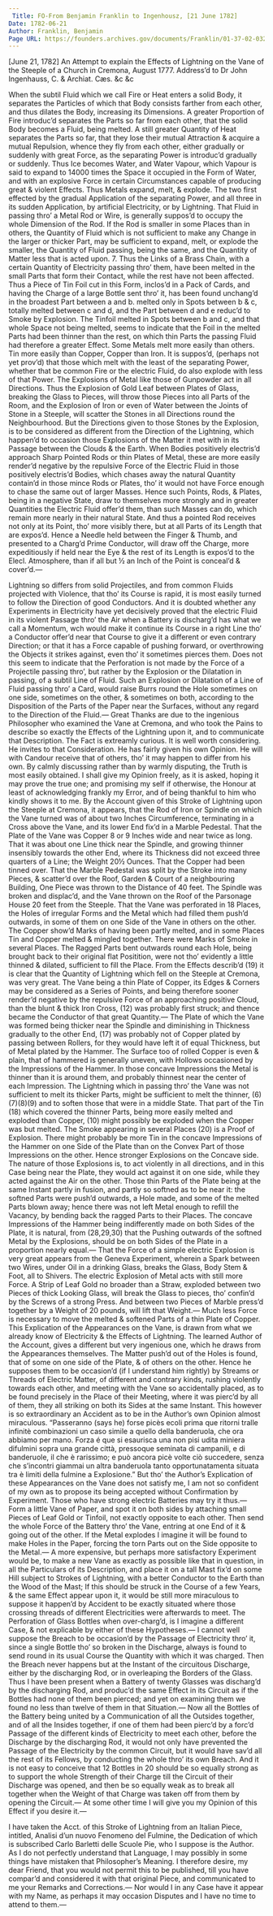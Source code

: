 ```yaml
---
 Title: FO-From Benjamin Franklin to Ingenhousz, [21 June 1782]
Date: 1782-06-21
Author: Franklin, Benjamin
Page URL: https://founders.archives.gov/documents/Franklin/01-37-02-0321
---
```


[June 21, 1782]
An Attempt to explain the Effects of Lightning on the Vane of the Steeple of a Church in Cremona, August 1777. Address’d to Dr John Ingenhauss, C. & Archiat. Cæs. &c &c

When the subtil Fluid which we call Fire or Heat enters a solid Body, it separates the Particles of which that Body consists farther from each other, and thus dilates the Body, increasing its Dimensions.
A greater Proportion of Fire introduc’d separates the Parts so far from each other, that the solid Body becomes a Fluid, being melted.
A still greater Quantity of Heat separates the Parts so far, that they lose their mutual Attraction & acquire a mutual Repulsion, whence they fly from each other, either gradually or suddenly with great Force, as the separating Power is introduc’d gradually or suddenly.
Thus Ice becomes Water, and Water Vapour, which Vapour is said to expand to 14000 times the Space it occupied in the Form of Water, and with an explosive Force in certain Circumstances capable of producing great & violent Effects.
Thus Metals expand, melt, & explode. The two first effected by the gradual Application of the separating Power, and all three in its sudden Application, by artificial Electricity, or by Lightning.
That Fluid in passing thro’ a Metal Rod or Wire, is generally suppos’d to occupy the whole Dimension of the Rod. If the Rod is smaller in some Places than in others, the Quantity of Fluid which is not sufficient to make any Change in the larger or thicker Part, may be sufficient to expand, melt, or explode the smaller, the Quantity of Fluid passing, being the same, and the Quantity of Matter less that is acted upon.
7. Thus the Links of a Brass Chain, with a certain Quantity of Electricity passing thro’ them, have been melted in the small Parts that form their Contact, while the rest have not been affected.
Thus a Piece of Tin Foil cut in this Form, inclos’d in a Pack of Cards,  and having the Charge of a large Bottle sent thro’ it, has been found unchang’d in the broadest Part between a and b. melted only in Spots between b & c, totally melted between c and d, and the Part between d and e reduc’d to Smoke by Explosion.
The Tinfoil melted in Spots between b and c, and that whole Space not being melted, seems to indicate that the Foil in the melted Parts had been thinner than the rest, on which thin Parts the passing Fluid had therefore a greater Effect.
Some Metals melt more easily than others. Tin more easily than Copper, Copper than Iron. It is suppos’d, (perhaps not yet prov’d) that those which melt with the least of the separating Power, whether that be common Fire or the electric Fluid, do also explode with less of that Power.
The Explosions of Metal like those of Gunpowder act in all Directions. Thus the Explosion of Gold Leaf between Plates of Glass, breaking the Glass to Pieces, will throw those Pieces into all Parts of the Room, and the Explosion of Iron or even of Water between the Joints of Stone in a Steeple, will scatter the Stones in all Directions round the Neighbourhood. But the Directions given to those Stones by the Explosion, is to be considered as different from the Direction of the Lightning, which happen’d to occasion those Explosions of the Matter it met with in its Passage between the Clouds & the Earth.
When Bodies positively electris’d approach Sharp Pointed Rods or thin Plates of Metal, these are more easily render’d negative by the repulsive Force of the Electric Fluid in those positively electris’d Bodies, which chases away the natural Quantity contain’d in those mince Rods or Plates, tho’ it would not have Force enough to chase the same out of larger Masses. Hence such Points, Rods, & Plates, being in a negative State, draw to themselves more strongly and in greater Quantities the Electric Fluid offer’d them, than such Masses can do, which remain more nearly in their natural State. And thus a pointed Rod receives not only at its Point, tho’ more visibly there, but at all Parts of its Length that are expos’d. Hence a Needle held between the Finger & Thumb, and presented to a Charg’d Prime Conductor, will draw off the Charge, more expeditiously if held near the Eye & the rest of its Length is expos’d to the Elecl. Atmosphere, than if all but ½ an Inch of the Point is conceal’d & cover’d.—

Lightning so differs from solid Projectiles, and from common Fluids projected with Violence, that tho’ its Course is rapid, it is most easily turned to follow the Direction of good Conductors. And it is doubted whether any Experiments in Electricity have yet decisively proved that the electric Fluid in its violent Passage thro’ the Air when a Battery is discharg’d has what we call a Momentum, wch would make it continue its Course in a right Line tho’ a Conductor offer’d near that Course to give it a different or even contrary Direction; or that it has a Force capable of pushing forward, or overthrowing the Objects it strikes against, even tho’ it sometimes pierces them. Does not this seem to indicate that the Perforation is not made by the Force of a Projectile passing thro’, but rather by the Explosion or the Dilatation in passing, of a subtil Line of Fluid.
Such an Explosion or Dilatation of a Line of Fluid passing thro’ a Card, would raise Burrs round the Hole sometimes on one side, sometimes on the other, & sometimes on both, according to the Disposition of the Parts of the Paper near the Surfaces, without any regard to the Direction of the Fluid.—
Great Thanks are due to the ingenious Philosopher who examined the Vane at Cremona, and who took the Pains to describe so exactly the Effects of the Lightning upon it, and to communicate that Description. The Fact is extreamly curious. It is well worth considering. He invites to that Consideration. He has fairly given his own Opinion. He will with Candour receive that of others, tho’ it may happen to differ from his own. By calmly discussing rather than by warmly disputing, the Truth is most easily obtained. I shall give my Opinion freely, as it is asked, hoping it may prove the true one; and promising my self if otherwise, the Honour at least of acknowledging frankly my Error, and of being thankful to him who kindly shows it to me.
By the Account given of this Stroke of Lightning upon the Steeple at Cremona, it appears, that the Rod of Iron or Spindle on which the Vane turned was of about two Inches Circumference, terminating in a Cross above the Vane, and its lower End fix’d in a Marble Pedestal.
That the Plate of the Vane was Copper 8 or 9 Inches wide and near twice as long. That it was about one Line thick near the Spindle, and growing thinner insensibly towards the other End, where its Thickness did not exceed three quarters of a Line; the Weight 20½ Ounces.
That the Copper had been tinned over.
That the Marble Pedestal was split by the Stroke into many Pieces, & scatter’d over the Roof, Garden & Court of a neighbouring Building, One Piece was thrown to the Distance of 40 feet. The Spindle was broken and displac’d, and the Vane thrown on the Roof of the Parsonage House 20 feet from the Steeple.
That the Vane was perforated in 18 Places, the Holes of irregular Forms and the Metal which had filled them push’d outwards, in some of them on one Side of the Vane in others on the other. The Copper show’d Marks of having been partly melted, and in some Places Tin and Copper melted & mingled together. There were Marks of Smoke in several Places.
The Ragged Parts bent outwards round each Hole, being brought back to their original flat Positition, were not tho’ evidently a little thinned & dilated, sufficient to fill the Place.
From the Effects describ’d (19) it is clear that the Quantity of Lightning which fell on the Steeple at Cremona, was very great.
The Vane being a thin Plate of Copper, its Edges & Corners may be considered as a Series of Points, and being therefore sooner render’d negative by the repulsive Force of an approaching positive Cloud, than the blunt & thick Iron Cross, (12) was probably first struck; and thence became the Conductor of that great Quantity.—
The Plate of which the Vane was formed being thicker near the Spindle and diminishing in Thickness gradually to the other End, (17) was probably not of Copper plated by passing between Rollers, for they would have left it of equal Thickness, but of Metal plated by the Hammer. The Surface too of rolled Copper is even & plain, that of hammered is generally uneven, with Hollows occasioned by the Impressions of the Hammer.
In those concave Impressions the Metal is thinner than it is around them, and probably thinnest near the center of each Impression.
The Lightning which in passing thro’ the Vane was not sufficient to melt its thicker Parts, might be sufficient to melt the thinner, (6)(7)(8)(9) and to soften those that were in a middle State.
That part of the Tin (18) which covered the thinner Parts, being more easily melted and exploded than Copper, (10) might possibly be exploded when the Copper was but melted. The Smoke appearing in several Places (20) is a Proof of Explosion.
There might probably be more Tin in the concave Impressions of the Hammer on one Side of the Plate than on the Convex Part of those Impressions on the other. Hence stronger Explosions on the Concave side.
The nature of those Explosions is, to act violently in all directions, and in this Case being near the Plate, they would act against it on one side, while they acted against the Air on the other.
Those thin Parts of the Plate being at the same Instant partly in fusion, and partly so softned as to be near it: the softned Parts were push’d outwards, a Hole made, and some of the melted Parts blown away; hence there was not left Metal enough to refill the Vacancy, by bending back the ragged Parts to their Places.
The concave Impressions of the Hammer being indifferently made on both Sides of the Plate, it is natural, from (28,29,30) that the Pushing outwards of the softned Metal by the Explosions, should be on both Sides of the Plate in a proportion nearly equal.—
That the Force of a simple electric Explosion is very great appears from the Geneva Experiment, wherein a Spark between two Wires, under Oil in a drinking Glass, breaks the Glass, Body Stem & Foot, all to Shivers.
 The electric Explosion of Metal acts with still more Force. A Strip of Leaf Gold no broader than a Straw, exploded between two Pieces of thick Looking Glass, will break the Glass to pieces, tho’ confin’d by the Screws of a strong Press. And between two Pieces of Marble press’d together by a Weight of 20 pounds, will lift that Weight.— Much less Force is necessary to move the melted & softened Parts of a thin Plate of Copper.
This Explication of the Appearances on the Vane, is drawn from what we already know of Electricity & the Effects of Lightning. The learned Author of the Account, gives a different but very ingenious one, which he draws from the Appearances themselves. The Matter push’d out of the Holes is found, that of some on one side of the Plate, & of others on the other. Hence he supposes them to be occasion’d (if I understand him rightly) by Streams or Threads of Electric Matter, of different and contrary kinds, rushing violently towards each other, and meeting with the Vane so accidentally placed, as to be found precisely in the Place of their Meeting, where it was pierc’d by all of them, they all striking on both its Sides at the same Instant. This however is so extraordinary an Accident as to be in the Author’s own Opinion almost miraculous. “Passeranno (says he) forse picès ecoli prima que ritorni tralle infinitè combinazioni un caso simile a quello della banderuola, che ora abbiamo per mano. Forza é que si esaurisca una non pisi udita miniera difulmini sopra una grande città, pressoque seminata di campanili, e di banderuole, il che è rarissimo; e può ancora picè volte ciò succedere, senza che s’incontri giammai un altra banderuola tanto opportunatamenta situata tra è limiti della fulmine a Explosione.”
But tho’ the Author’s Explication of these Appearances on the Vane does not satisfy me, I am not so confident of my own as to propose its being accepted without Confirmation by Experiment. Those who have strong electric Batteries may try it thus.— Form a little Vane of Paper, and spot it on both sides by attaching small Pieces of Leaf Gold or Tinfoil, not exactly opposite to each other. Then send the whole Force of the Battery thro’ the Vane, entring at one End of it & going out of the other. If the Metal explodes I imagine it will be found to make Holes in the Paper, forcing the torn Parts out on the Side opposite to the Metal.— A more expensive, but perhaps more satisfactory Experiment would be, to make a new Vane as exactly as possible like that in question, in all the Particulars of its Description, and place it on a tall Mast fix’d on some Hill subject to Strokes of Lightning, with a better Conductor to the Earth than the Wood of the Mast; If this should be struck in the Course of a few Years, & the same Effect appear upon it, it would be still more miraculous to suppose it happen’d by Accident to be exactly situated where those crossing threads of different Electricities were afterwards to meet.
The Perforation of Glass Bottles when over-charg’d, is I imagine a different Case, & not explicable by either of these Hypotheses.— I cannot well suppose the Breach to be occasion’d by the Passage of Electricity thro’ it, since a single Bottle tho’ so broken in the Discharge, always is found to send round in its usual Course the Quantity with which it was charged. Then the Breach never happens but at the Instant of the circuitous Discharge, either by the discharging Rod, or in overleaping the Borders of the Glass. Thus I have been present when a Battery of twenty Glasses was discharg’d by the discharging Rod, and produc’d the same Effect in its Circuit as if the Bottles had none of them been pierced; and yet on examining them we found no less than twelve of them in that Situation.— Now all the Bottles of the Battery being united by a Communication of all the Outsides together, and of all the Insides together, if one of them had been pierc’d by a forc’d Passage of the different kinds of Electricity to meet each other, before the Discharge by the discharging Rod, it would not only have prevented the Passage of the Electricity by the common Circuit, but it would have sav’d all the rest of its Fellows, by conducting the whole thro’ its own Breach. And it is not easy to conceive that 12 Bottles in 20 should be so equally strong as to support the whole Strength of their Charge till the Circuit of their Discharge was opened, and then be so equally weak as to break all together when the Weight of that Charge was taken off from them by opening the Circuit.— At some other time I will give you my Opinion of this Effect if you desire it.—

I have taken the Acct. of this Stroke of Lightning from an Italian Piece, intitled, Analisi d’un nuovo Fenomeno del Fulmine, the Dedication of which is subscribed Carlo Barletti delle Scuole Pie, who I suppose is the Author. As I do not perfectly understand that Language, I may possibly in some things have mistaken that Philosopher’s Meaning. I therefore desire, my dear Friend, that you would not permit this to be published, till you have compar’d and considered it with that original Piece, and communicated to me your Remarks and Corrections.— Nor would I in any Case have it appear with my Name, as perhaps it may occasion Disputes and I have no time to attend to them.—


